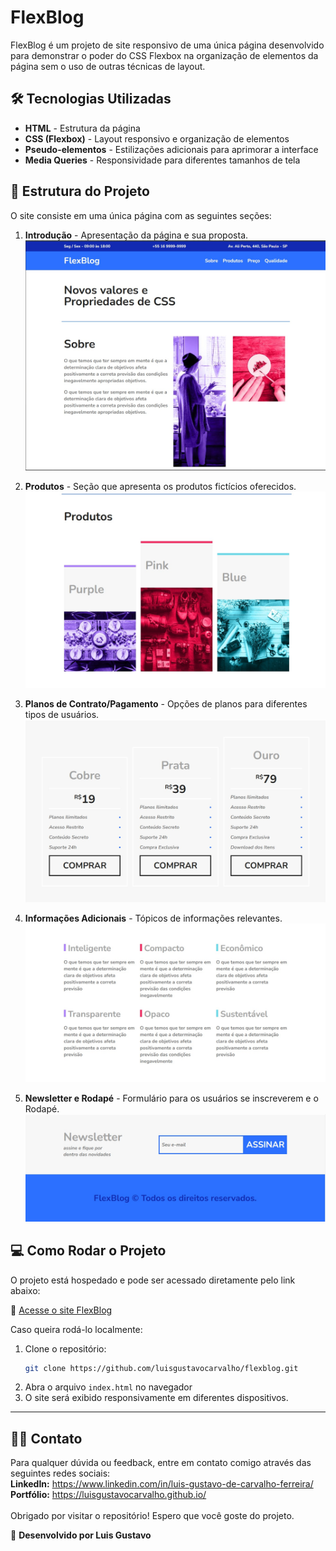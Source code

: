 # FlexBlog

FlexBlog é um projeto de site responsivo de uma única página desenvolvido para demonstrar o poder do CSS Flexbox na organização de elementos da página sem o uso de outras técnicas de layout.

## 🛠️ Tecnologias Utilizadas

- **HTML** - Estrutura da página
- **CSS (Flexbox)** - Layout responsivo e organização de elementos
- **Pseudo-elementos** - Estilizações adicionais para aprimorar a interface
- **Media Queries** - Responsividade para diferentes tamanhos de tela

## 🏢 Estrutura do Projeto

O site consiste em uma única página com as seguintes seções:

1. **Introdução** - Apresentação da página e sua proposta.
   <img src="https://raw.githubusercontent.com/luisgustavocarvalho/FlexBlog/refs/heads/main/Introducao.jpeg">

2. **Produtos** - Seção que apresenta os produtos fictícios oferecidos.
   <img src="https://raw.githubusercontent.com/luisgustavocarvalho/FlexBlog/refs/heads/main/Produtos.jpeg">

3. **Planos de Contrato/Pagamento** - Opções de planos para diferentes tipos de usuários.
   <img src="https://raw.githubusercontent.com/luisgustavocarvalho/FlexBlog/refs/heads/main/Plano.jpeg">

4. **Informações Adicionais** - Tópicos de informações relevantes.
   <img src="https://raw.githubusercontent.com/luisgustavocarvalho/FlexBlog/refs/heads/main/Informacoes%20Adicionais.jpeg">

5. **Newsletter e Rodapé** - Formulário para os usuários se inscreverem e o Rodapé.
   <img src="https://raw.githubusercontent.com/luisgustavocarvalho/FlexBlog/refs/heads/main/Newsletter%20e%20Rodape.jpeg">

## 💻 Como Rodar o Projeto

O projeto está hospedado e pode ser acessado diretamente pelo link abaixo:

📍 [Acesse o site FlexBlog](https://luisgustavocarvalho.github.io/FlexBlog/)

Caso queira rodá-lo localmente:

1. Clone o repositório:
   ```bash
   git clone https://github.com/luisgustavocarvalho/flexblog.git
   ```
2. Abra o arquivo `index.html` no navegador
3. O site será exibido responsivamente em diferentes dispositivos.

---

## 🧑‍💻 Contato

Para qualquer dúvida ou feedback, entre em contato comigo através das seguintes redes sociais:<br>
**LinkedIn:** https://www.linkedin.com/in/luis-gustavo-de-carvalho-ferreira/<br>
**Portfólio:** https://luisgustavocarvalho.github.io/
<br>
<br>
Obrigado por visitar o repositório! Espero que você goste do projeto.

📲 **Desenvolvido por Luis Gustavo**
